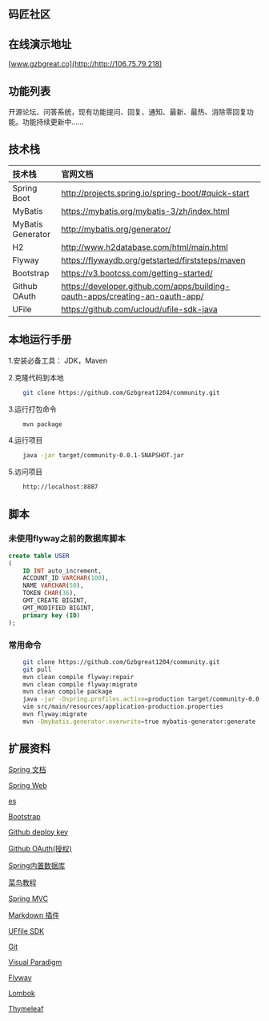 ## 码匠社区

## 在线演示地址
[www.gzbgreat.co](http://http://106.75.79.218)

## 功能列表
开源论坛、问答系统，现有功能提问、回复、通知、最新、最热、消除零回复功能。功能持续更新中…… 

## 技术栈
| **技术栈** | **官网文档** |
| :-----| :----- |
| Spring Boot | http://projects.spring.io/spring-boot/#quick-start |
| MyBatis | https://mybatis.org/mybatis-3/zh/index.html | 
| MyBatis Generator | http://mybatis.org/generator/ |
| H2 | http://www.h2database.com/html/main.html |
| Flyway | https://flywaydb.org/getstarted/firststeps/maven |
| Bootstrap | https://v3.bootcss.com/getting-started/ |
| Github OAuth | https://developer.github.com/apps/building-oauth-apps/creating-an-oauth-app/ |
| UFile | https://github.com/ucloud/ufile-sdk-java |

## 本地运行手册
1.安装必备工具： JDK，Maven

2.克隆代码到本地
```bash
    git clone https://github.com/Gzbgreat1204/community.git
```
3.运行打包命令
```bash
    mvn package
```
4.运行项目
```bash
    java -jar target/community-0.0.1-SNAPSHOT.jar
```
5.访问项目
```bash
    http://localhost:8887
```
## 脚本
### 未使用flyway之前的数据库脚本
```sql
create table USER
(
	ID INT auto_increment,
	ACCOUNT_ID VARCHAR(100),
	NAME VARCHAR(50),
	TOKEN CHAR(36),
	GMT_CREATE BIGINT,
	GMT_MODIFIED BIGINT,
	primary key (ID)
);
```
### 常用命令
```bash
    git clone https://github.com/Gzbgreat1204/community.git
    git pull
    mvn clean compile flyway:repair
    mvn clean compile flyway:migrate
    mvn clean compile package
    java -jar -Dspring.profiles.active=production target/community-0.0.1-SNAPSHOT.jar
    vim src/main/resources/application-production.properties
    mvn flyway:migrate
    mvn -Dmybatis.generator.overwrite=true mybatis-generator:generate
```
## 扩展资料
[Spring 文档](https://spring.io/guides)

[Spring Web](https://spring.io/guides/gs/serving-web-content/)

[es](https://elasticsearch.cn/explore)

[Bootstrap](https://v3.bootcss.com/getting-started/)

[Github deploy key](https://developer.github.com/v3/guides/managing-deploy-keys/#deploy-keys) 

[Github OAuth(授权)](https://developer.github.com/apps/building-oauth-apps/creating-an-oauth-app/)

[Spring内置数据库](https://docs.spring.io/spring-boot/docs/2.0.0.RC1/reference/htmlsingle/#boot-features-embedded-database-support)

[菜鸟教程](https://www.runoob.com/mysql/mysql-insert-query.html) 

[Spring MVC](https://docs.spring.io/spring/docs/5.0.3.RELEASE/spring-framework-reference/web.html#mvc-handlermapping-interceptor)

[Markdown 插件](http://editor.md.ipandao.com/)

[UFfile SDK](https://github.com/ucloud/ufile-sdk-java)

[Git](https://git-scm.com/download)

[Visual Paradigm](https://www.visual-paradigm.com)

[Flyway](https://flywaydb.org/getstarted/firststeps/maven)

[Lombok](https://projectlombok.org/)

[Thymeleaf](https://www.thymeleaf.org/doc/tutorials/3.0/usingthymeleaf.html#setting-attribute-values)
